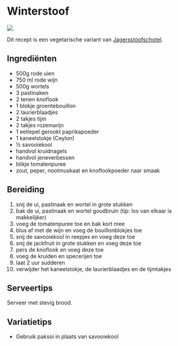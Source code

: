 # Winterstoof

![](https://web.archive.org/web/20211020203810im_/https://recepten.lidl.nl/var/site/storage/images/_aliases/1280x440/1/3/9/2/342931-1-dut-NL/Jagersstoofschotel-van-herten-poulet-met-kleurrijke-wintergroenten.jpg)

Dit recept is een vegetarische variant van [Jagersstoofschotel](https://web.archive.org/web/20201029104708/https://recepten.lidl.nl/recept/jagersstoofschotel-van-herten-poulet-met-kleurrijke-wintergroenten).

## Ingrediënten

- 500g rode uien
- 750 ml rode wijn
- 500g wortels
- 3 pastinaken
- 2 tenen knoflook
- 1 blokje groentebouillon
- 2 laurierblaadjes
- 2 takjes tijm
- 2 takjes rozemarijn
- 1 eetlepel gerookt paprikapoeder
- 1 kaneelstokje (Ceylon)
- ½ savooiekool
- handvol kruidnagels
- handvol jeneverbessen
- blikje tomatenpuree
- zout, peper, nootmuskaat en knoflookpoeder naar smaak

## Bereiding

 1. snij de ui, pastinaak en wortel in grote stukken
 2. bak de ui, pastinaak en wortel goudbruin (tip: los van elkaar is makkelijker)
 3. voeg de tomatenpuree toe en bak kort mee
 4. blus af met de wijn en voeg de bouillonblokjes toe
 5. snij de savooiekool in reepjes en voeg deze toe
 6. snij de jackfruit in grote stukken en voeg deze toe
 7. pers de knoflook en voeg deze toe
 8. voeg de kruiden en specerijen toe
 9. laat 2 uur sudderen
 10. verwijder het kaneelstokje, de laurierblaadjes en de tijmtakjes

## Serveertips

Serveer met stevig brood.

## Variatietips

- Gebruik paksoi in plaats van savooiekool
